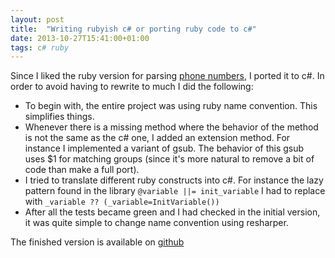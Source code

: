 ```yaml
---
layout: post
title:  "Writing rubyish c# or porting ruby code to c#"
date: 2013-10-27T15:41:00+01:00
tags: c# ruby
---
```


Since I liked the ruby version for parsing [phone numbers](https://github.com/sstephenson/global_phone), I ported it to c#. In order to avoid having to rewrite to much I did the following:

* To begin with, the entire project was using ruby name convention. This simplifies things.
* Whenever there is a missing method where the behavior of the method is not the same as the c# one, I added an extension method. For instance I implemented a variant of gsub. The behavior of this gsub uses $1 for matching groups (since it's more natural to remove a bit of code than make a full port).
* I tried to translate different ruby constructs into c#. For instance the lazy pattern found in the library `@variable ||= init_variable` I had to replace with `_variable ?? (_variable=InitVariable())`
* After all the tests became green and I had checked in the initial version, it was quite simple to change name convention using resharper.

The finished version is available on [github](https://github.com/wallymathieu/GlobalPhone)
